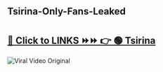 
 ## Tsirina-Only-Fans-Leaked

# <h2><a href="https://clipsfans.com/Tsirina&ref=git">🔗 Click to LINKS ⏩⏩ 👉 🟢 Tsirina </a></h2>

<a href="https://clipsfans.com/Tsirina&ref=git" rel="nofollow" data-target="animated-image.originalLink"><img src="https://i.ibb.co.com/xMMVF88/686577567.gif" alt="Viral Video Original" style="max-width: 100%; display: inline-block;" data-target="animated-image.originalImage"></a>
